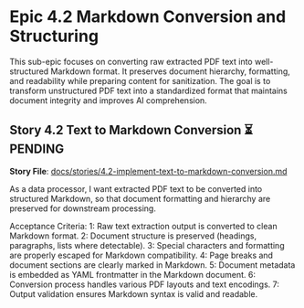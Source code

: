 # Epic 4.2 Markdown Conversion and Structuring

This sub-epic focuses on converting raw extracted PDF text into well-structured Markdown format. It preserves document hierarchy, formatting, and readability while preparing content for sanitization. The goal is to transform unstructured PDF text into a standardized format that maintains document integrity and improves AI comprehension.

## Story 4.2 Text to Markdown Conversion ⏳ PENDING

**Story File**: [docs/stories/4.2-implement-text-to-markdown-conversion.md](docs/stories/4.2-implement-text-to-markdown-conversion.md)

As a data processor, I want extracted PDF text to be converted into structured Markdown, so that document formatting and hierarchy are preserved for downstream processing.

Acceptance Criteria:
1: Raw text extraction output is converted to clean Markdown format.
2: Document structure is preserved (headings, paragraphs, lists where detectable).
3: Special characters and formatting are properly escaped for Markdown compatibility.
4: Page breaks and document sections are clearly marked in Markdown.
5: Document metadata is embedded as YAML frontmatter in the Markdown document.
6: Conversion process handles various PDF layouts and text encodings.
7: Output validation ensures Markdown syntax is valid and readable.
